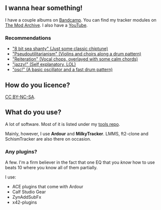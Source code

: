 
## I wanna hear something!

I have a couple albums on [Bandcamp](https://xrtd.bandcamp.com/).
You can find my tracker modules on [The Mod Archive](https://modarchive.org/index.php?request=view_profile&query=95079).
I also have a [YouTube](https://www.youtube.com/@realxrtd).

### Recommendations

- ["8 bit sea shanty" (Just some classic chiptune)](https://modarchive.org/module.php?199503)
- ["Pseudoutilitarianism" (Violins and choirs along a drum pattern)](https://xrtd.bandcamp.com/track/pseudoutilitarianism)
- ["Reiteration" (Vocal chops, overlayed with some calm chords)](https://xrtd.bandcamp.com/track/reiteration)
- ["jazzy!" (Self explanatory, LOL)](https://xrtd.bandcamp.com/track/jazzy)
- ["osc!" (A basic oscillator and a fast drum pattern)](https://xrtd.bandcamp.com/track/osc)

## How do you licence?

[CC BY-NC-SA](https://creativecommons.org/licenses/by-nc-sa/3.0/).

## What do you use?

A lot of software. Most of it is listed under my [tools repo](https://github.com/bratpeki/tools).

Mainly, however, I use **Ardour** and **MilkyTracker**.
LMMS, ft2-clone and SchismTracker are also there on occasion.

### Any plugins?

A few.
I'm a firm believer in the fact that one EQ that you *know* how to use beats 10 where you know all of them partially.

I use:

- ACE plugins that come with Ardour
- Calf Studio Gear
- ZynAddSubFx
- x42-plugins
